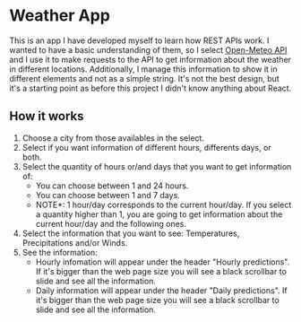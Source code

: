 # Weather App

This is an app I have developed myself to learn how REST APIs work. I wanted to have a basic understanding of them, so I select [Open-Meteo API](https://open-meteo.com/en/docs) and I use it to make requests to the API to get information about the weather in different locations. Additionally, I manage this information to show it in different elements and not as a simple string. It's not the best design, but it's a starting point as before this project I didn't know anything about React. 

## How it works
1. Choose a city from those availables in the select.
2. Select if you want information of different hours, differents days, or both.
3. Select the quantity of hours or/and days that you want to get information of:
   - You can choose between 1 and 24 hours.
   - You can choose between 1 and 7 days.
   - NOTE*: 1 hour/day corresponds to the current hour/day. If you select a quantity higher than 1, you are going to get   information about the current hour/day and the following ones.
4. Select the information that you want to see: Temperatures, Precipitations and/or Winds.
5. See the information:
   - Hourly infomation will appear under the header "Hourly predictions". If it's bigger than the web page size you will see a black scrollbar to slide and see all the information.
   - Daily information will appear under the header "Daily predictions". If it's bigger than the web page size you will see a black scrollbar to slide and see all the information.
